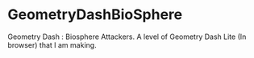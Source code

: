 # GeometryDashBioSphere
Geometry Dash : Biosphere Attackers. A level of Geometry Dash Lite (In browser) that I am making.

